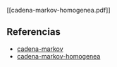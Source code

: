 [[cadena-markov-homogenea.pdf]]

## Referencias
- [cadena-markov](./cadena-markov.md)
- [cadena-markov-homogenea](./cadena-markov-homogenea.md)
